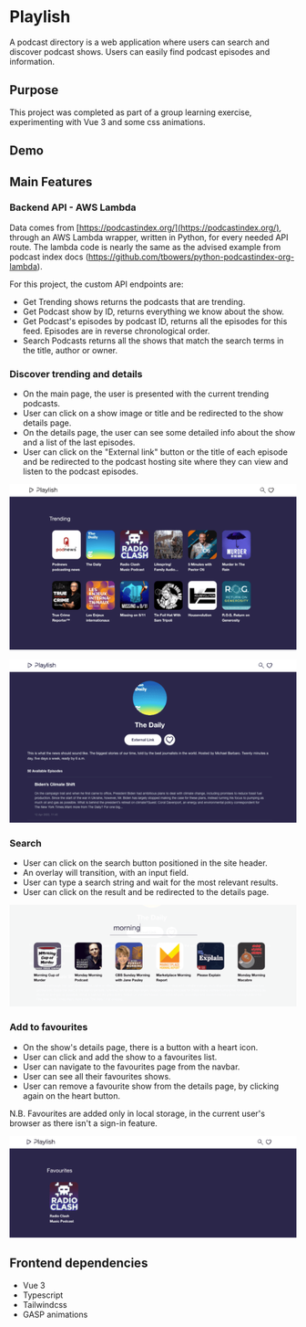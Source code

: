 # Playlish

A podcast directory is a web application where users can search and discover podcast shows. Users can easily find podcast episodes and information.

## Purpose

This project was completed as part of a group learning exercise, experimenting with Vue 3 and some css animations.

## Demo

<!--
Demo url
-->

## Main Features

### Backend API - AWS Lambda
Data comes from [https://podcastindex.org/](https://podcastindex.org/), through an AWS Lambda wrapper, written in Python, for every needed API route.
The lambda code is nearly the same as the advised example from podcast index docs (https://github.com/tbowers/python-podcastindex-org-lambda).

For this project, the custom API endpoints are:
- Get Trending shows returns the podcasts that are trending.
- Get Podcast show by ID, returns everything we know about the show.
- Get Podcast's episodes by podcast ID, returns all the episodes for this feed. Episodes are in reverse chronological order.
- Search Podcasts returns all the shows that match the search terms in the title, author or owner.

### Discover trending and details
- On the main page, the user is presented with the current trending podcasts.
- User can click on a show image or title and be redirected to the show details page.
- On the details page, the user can see some detailed info about the show and a list of the last episodes.
- User can click on the "External link" button or the title of each episode and be redirected to the podcast hosting site where they can view and listen to the podcast episodes.

![Main page - Discover](https://raw.githubusercontent.com/ionchi/playlish/master/public/demo/discover.png)

![Details](https://raw.githubusercontent.com/ionchi/playlish/master/public/demo/details.png)

### Search
- User can click on the search button positioned in the site header.
- An overlay will transition, with an input field.
- User can type a search string and wait for the most relevant results.
- User can click on the result and be redirected to the details page.

![Search](https://raw.githubusercontent.com/ionchi/playlish/master/public/demo/search.png)

### Add to favourites
- On the show's details page, there is a button with a heart icon.
- User can click and add the show to a favourites list.
- User can navigate to the favourites page from the navbar.
- User can see all their favourites shows.
- User can remove a favourite show from the details page, by clicking again on the heart button.

N.B. Favourites are added only in local storage, in the current user's browser as there isn't a sign-in feature.

![Favourites](https://raw.githubusercontent.com/ionchi/playlish/master/public/demo/favourites.png)

## Frontend dependencies

- Vue 3
- Typescript
- Tailwindcss
- GASP animations
